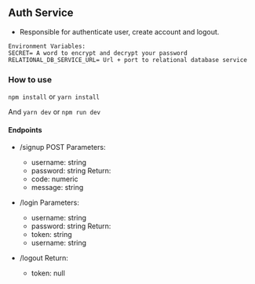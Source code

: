 ## Auth Service

- Responsible for authenticate user, create account and logout.

```
Environment Variables:
SECRET= A word to encrypt and decrypt your password
RELATIONAL_DB_SERVICE_URL= Url + port to relational database service
```

### How to use

`npm install`
or 
`yarn install`

And
`yarn dev`
or
`npm run dev`

#### Endpoints
- /signup
POST
Parameters:
    - username: string
    - password: string
Return:
    - code: numeric
    - message: string

- /login
Parameters:
    - username: string
    - password: string
Return:
    - token: string
    - username: string

- /logout
Return:
    - token: null

